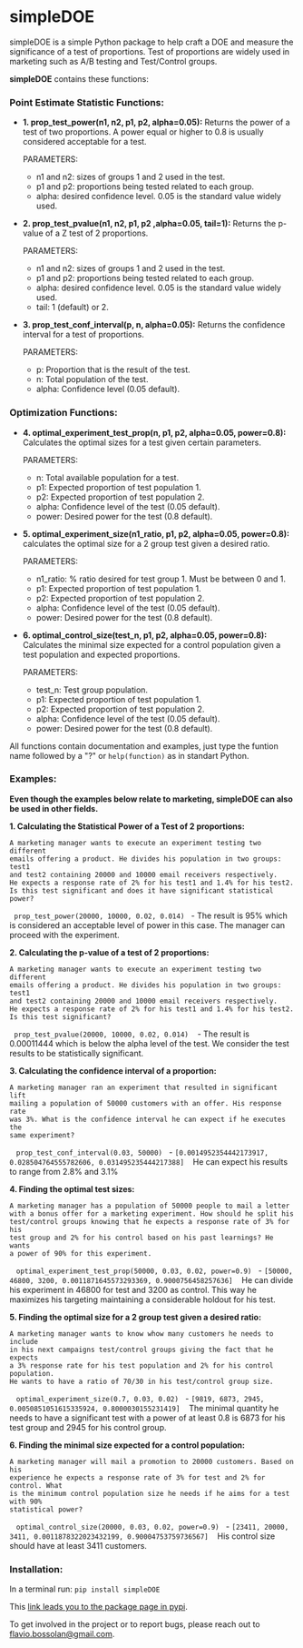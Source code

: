 # simpleDOE
simpleDOE is a simple Python package to help craft a DOE and measure the significance of a test of proportions.
Test of proportions are widely used in marketing such as A/B testing and Test/Control groups.

**simpleDOE** contains these functions:

### Point Estimate Statistic Functions:
  - **1. prop_test_power(n1, n2, p1, p2, alpha=0.05):**  Returns the power of a test of two proportions. A power equal or higher to 0.8 is usually considered acceptable for a test.
  
    PARAMETERS:
    - n1 and n2: sizes of groups 1 and 2 used in the test.
    - p1 and p2: proportions being tested related to each group.
    - alpha: desired confidence level. 0.05 is the standard value widely used.
    
  - **2. prop_test_pvalue(n1, n2, p1, p2 ,alpha=0.05, tail=1):** Returns the p-value of a Z test of 2 proportions.
  
    PARAMETERS:
    - n1 and n2: sizes of groups 1 and 2 used in the test.
    - p1 and p2: proportions being tested related to each group.
    - alpha: desired confidence level. 0.05 is the standard value widely used.
    - tail: 1 (default) or 2.
    
  - **3. prop_test_conf_interval(p, n, alpha=0.05):** Returns the confidence interval for a test of proportions.
  
    PARAMETERS:
    - p: Proportion that is the result of the test.
    - n: Total population of the test.
    - alpha: Confidence level (0.05 default).

### Optimization Functions:
  - **4. optimal_experiment_test_prop(n, p1, p2, alpha=0.05, power=0.8):** Calculates the optimal sizes for a test given certain parameters.
  
    PARAMETERS:
    - n: Total available population for a test.
    - p1: Expected proportion of test population 1.
    - p2: Expected proportion of test population 2.
    - alpha: Confidence level of the test (0.05 default).
    - power: Desired power for the test (0.8 default).
    
  - **5. optimal_experiment_size(n1_ratio, p1, p2, alpha=0.05, power=0.8):** calculates the optimal size for a 2 group test given a desired ratio.
  
    PARAMETERS:
    - n1_ratio: % ratio desired for test group 1. Must be between 0 and 1.
    - p1: Expected proportion of test population 1.
    - p2: Expected proportion of test population 2.
    - alpha: Confidence level of the test (0.05 default).
    - power: Desired power for the test (0.8 default).
    
  - **6. optimal_control_size(test_n, p1, p2, alpha=0.05, power=0.8):** Calculates the minimal size expected for a control population given a test population and expected proportions.
  
    PARAMETERS:
    - test_n: Test group population.
    - p1: Expected proportion of test population 1.
    - p2: Expected proportion of test population 2.
    - alpha: Confidence level of the test (0.05 default).
    - power: Desired power for the test (0.8 default).

All functions contain documentation and examples, just type the funtion name followed by a "?" or `help(function)` as in standart Python. 


### Examples:

**Even though the examples below relate to marketing, simpleDOE can also be used in other fields.**


**1. Calculating the Statistical Power of a Test of 2 proportions:**
    
    A marketing manager wants to execute an experiment testing two different 
    emails offering a product. He divides his population in two groups: test1 
    and test2 containing 20000 and 10000 email receivers respectively.
    He expects a response rate of 2% for his test1 and 1.4% for his test2. 
    Is this test significant and does it have significant statistical power?
    
   `prop_test_power(20000, 10000, 0.02, 0.014)`
    - The result is 95% which is considered an acceptable level 
    of power in this case. The manager can proceed with the experiment.
    

**2. Calculating the p-value of a test of 2 proportions:**

    A marketing manager wants to execute an experiment testing two different 
    emails offering a product. He divides his population in two groups: test1 
    and test2 containing 20000 and 10000 email receivers respectively.
    He expects a response rate of 2% for his test1 and 1.4% for his test2. 
    Is this test significant?
    
   `prop_test_pvalue(20000, 10000, 0.02, 0.014)`
    - The result is 0.00011444 which is below the alpha level of the
    test. We consider the test results to be statistically significant.


**3. Calculating the confidence interval of a proportion:**

    A marketing manager ran an experiment that resulted in significant lift
    mailing a population of 50000 customers with an offer. His response rate
    was 3%. What is the confidence interval he can expect if he executes the 
    same experiment?
    
    `prop_test_conf_interval(0.03, 50000)`
   - `[0.0014952354442173917, 0.028504764555782606, 0.031495235444217388]`
    He can expect his results to range from 2.8% and 3.1%


**4. Finding the optimal test sizes:**

    A marketing manager has a population of 50000 people to mail a letter
    with a bonus offer for a marketing experiment. How should he split his 
    test/control groups knowing that he expects a response rate of 3% for his
    test group and 2% for his control based on his past learnings? He wants
    a power of 90% for this experiment.
    
    `optimal_experiment_test_prop(50000, 0.03, 0.02, power=0.9)`
   - `[50000, 46800, 3200, 0.0011871645573293369, 0.9000756458257636]`
    He can divide his experiment in 46800 for test and 3200 as control. This
    way he maximizes his targeting maintaining a considerable holdout for his
    test.


**5. Finding the optimal size for a 2 group test given a desired ratio:**

    A marketing manager wants to know whow many customers he needs to include
    in his next campaigns test/control groups giving the fact that he expects
    a 3% response rate for his test population and 2% for his control population.
    He wants to have a ratio of 70/30 in his test/control group size.
    
    `optimal_experiment_size(0.7, 0.03, 0.02)`
   - `[9819, 6873, 2945, 0.0050851051615335924, 0.8000030155231419]`
    The minimal quantity he needs to have a significant test with a power of 
    at least 0.8 is 6873 for his test group and 2945 for his control group.

**6. Finding the minimal size expected for a control population:**

    A marketing manager will mail a promotion to 20000 customers. Based on his
    experience he expects a response rate of 3% for test and 2% for control. What
    is the minimum control population size he needs if he aims for a test with 90%
    statistical power?
    
    `optimal_control_size(20000, 0.03, 0.02, power=0.9)`
   - `[23411, 20000, 3411, 0.0011878322023432199, 0.90004753759736567]`
    His control size should have at least 3411 customers.


### Installation:

In a terminal run:
`pip install simpleDOE`

This [link leads you to the package page in pypi](https://pypi.python.org/pypi/simpleDOE/1.0).

To get involved in the project or to report bugs, please reach out to flavio.bossolan@gmail.com.
